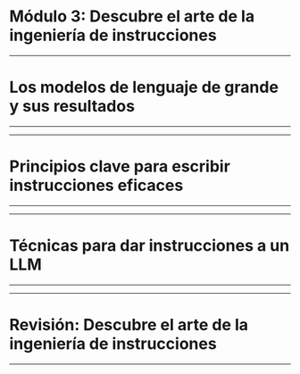 # Módulo 3: Descubre el arte de la ingeniería de instrucciones

---

# Los modelos de lenguaje de grande y sus resultados

---
---

# Principios clave para escribir instrucciones eficaces


---
---

# Técnicas para dar instrucciones a un LLM

---
---

#  Revisión: Descubre el arte de la ingeniería de instrucciones

---
